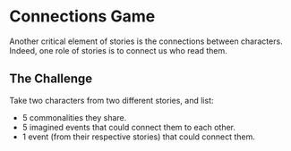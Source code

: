 Connections Game
================

Another critical element of stories is the connections between characters. Indeed, one role of stories is to connect us who read them.

The Challenge
-------------
Take two characters from two different stories, and list:
* 5 commonalities they share.
* 5 imagined events that could connect them to each other.
* 1 event (from their respective stories) that could connect them.
